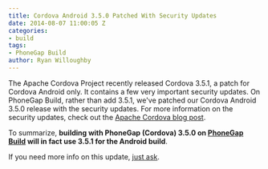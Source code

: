 ```yaml
---
title: Cordova Android 3.5.0 Patched With Security Updates
date: 2014-08-07 11:00:05 Z
categories:
- build
tags:
- PhoneGap Build
author: Ryan Willoughby
---
```


The Apache Cordova Project recently released Cordova 3.5.1, a patch for Cordova Android only. It contains a few very important security updates. On PhoneGap Build, rather than add 3.5.1, we've patched our Cordova Android 3.5.0 release with the security updates. For more information on the security updates, check out the [Apache Cordova blog post](http://cordova.apache.org/announcements/2014/08/04/android-351.html).

To summarize, __building with PhoneGap (Cordova) 3.5.0 on [PhoneGap Build](https://build.phonegap.com) will in fact use 3.5.1 for the Android build__.

If you need more info on this update, [just ask](http://community.phonegap.com).
